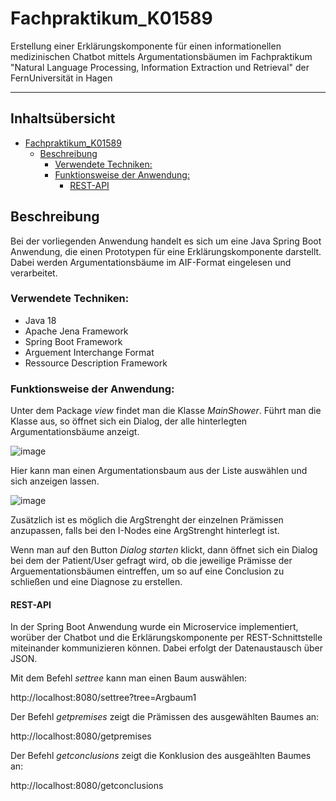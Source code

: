 # Fachpraktikum_K01589

Erstellung einer Erklärungskomponente für einen informationellen medizinischen Chatbot mittels Argumentationsbäumen im Fachpraktikum "Natural Language Processing, Information Extraction und Retrieval" der FernUniversität in Hagen
***

## Inhaltsübersicht


- [Fachpraktikum_K01589](#fachpraktikum_k01589)
  * [Beschreibung](#beschreibung)
    + [Verwendete Techniken:](#verwendete-techniken)
    + [Funktionsweise der Anwendung:](#funktionsweiße-der-anwendung)
      - [REST-API](#rest-api)


## Beschreibung

Bei der vorliegenden Anwendung handelt es sich um eine Java Spring Boot Anwendung, die einen Prototypen für eine Erklärungskomponente darstellt. Dabei werden Argumentationsbäume im AIF-Format eingelesen und verarbeitet. 


### Verwendete Techniken:

- Java 18
- Apache Jena Framework
- Spring Boot Framework
- Arguement Interchange Format 
- Ressource Description Framework


### Funktionsweise der Anwendung:



Unter dem Package *view* findet man die Klasse *MainShower*. Führt man die Klasse aus, so öffnet sich ein Dialog, der alle hinterlegten Argumentationsbäume anzeigt.


![image](https://user-images.githubusercontent.com/122731286/219345453-60dc101a-05d1-4fca-a222-b795fb7bba09.png)


Hier kann man einen Argumentationsbaum aus der Liste auswählen und sich anzeigen lassen.


![image](https://user-images.githubusercontent.com/122731286/219345739-dd7d4f5b-b963-4058-9477-09f121d89303.png)


Zusätzlich ist es möglich die ArgStrenght der einzelnen Prämissen anzupassen, falls bei den I-Nodes eine ArgStrenght hinterlegt ist. 


Wenn man auf den Button *Dialog starten* klickt, dann öffnet sich ein Dialog bei dem der Patient/User gefragt wird, ob die jeweilige Prämisse der Arguementationsbäumen eintreffen, um so auf eine Conclusion zu schließen und eine Diagnose zu erstellen.

#### REST-API

In der Spring Boot Anwendung wurde ein Microservice implementiert, worüber der Chatbot und die Erklärungskomponente per REST-Schnittstelle miteinander kommunizieren können. Dabei erfolgt der Datenaustausch über JSON. 


Mit dem Befehl *settree* kann man einen Baum auswählen:

http://localhost:8080/settree?tree=Argbaum1

Der Befehl *getpremises* zeigt die Prämissen des ausgewählten Baumes an:

http://localhost:8080/getpremises

Der Befehl *getconclusions* zeigt die Konklusion des ausgeählten Baumes an:

http://localhost:8080/getconclusions



